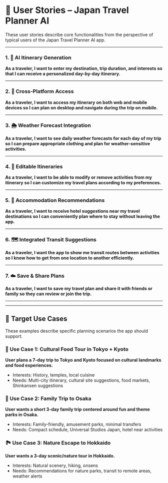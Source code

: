# 📖 User Stories – Japan Travel Planner AI

These user stories describe core functionalities from the perspective of typical users of the Japan Travel Planner AI app.

---

### 1. 🧭 AI Itinerary Generation

**As a traveler, I want to enter my destination, trip duration, and interests so that I can receive a personalized day-by-day itinerary.**

---

### 2. 📱 Cross-Platform Access

**As a traveler, I want to access my itinerary on both web and mobile devices so I can plan on desktop and navigate during the trip on mobile.**

---

### 3. 🌦 Weather Forecast Integration

**As a traveler, I want to see daily weather forecasts for each day of my trip so I can prepare appropriate clothing and plan for weather-sensitive activities.**

---

### 4. 📝 Editable Itineraries

**As a traveler, I want to be able to modify or remove activities from my itinerary so I can customize my travel plans according to my preferences.**

---

### 5. 🏨 Accommodation Recommendations

**As a traveler, I want to receive hotel suggestions near my travel destinations so I can conveniently plan where to stay without leaving the app.**

---

### 6. 🗺 Integrated Transit Suggestions

**As a traveler, I want the app to show me transit routes between activities so I know how to get from one location to another efficiently.**

---

### 7. ☁️ Save & Share Plans

**As a traveler, I want to save my travel plan and share it with friends or family so they can review or join the trip.**

---

---

## 🎯 Target Use Cases

These examples describe specific planning scenarios the app should support.

### 🗾 Use Case 1: Cultural Food Tour in Tokyo + Kyoto

**User plans a 7-day trip to Tokyo and Kyoto focused on cultural landmarks and food experiences.**

- Interests: History, temples, local cuisine
- Needs: Multi-city itinerary, cultural site suggestions, food markets, Shinkansen suggestions

### 🎡 Use Case 2: Family Trip to Osaka

**User wants a short 3-day family trip centered around fun and theme parks in Osaka.**

- Interests: Family-friendly, amusement parks, minimal transfers
- Needs: Compact schedule, Universal Studios Japan, hotel near activities

### 🏞 Use Case 3: Nature Escape to Hokkaido

**User wants a 3-day scenic/nature tour in Hokkaido.**

- Interests: Natural scenery, hiking, onsens
- Needs: Recommendations for nature parks, transit to remote areas, weather alerts
